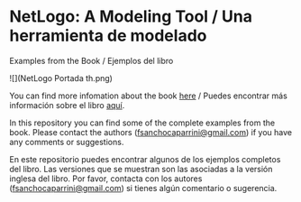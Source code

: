 # NetLogo: A Modeling Tool / Una herramienta de modelado

Examples from the Book / Ejemplos del libro

![](NetLogo Portada th.png)

You can find more infomation about the book [here](https://payhip.com/b/VhKb) / Puedes encontrar más información sobre el libro [aquí](https://payhip.com/b/VhKb).

In this repository you can find some of the complete examples from the book. Please contact the authors (fsanchocaparrini@gmail.com) if you have any comments or suggestions.

En este repositorio puedes encontrar algunos de los ejemplos completos del libro. Las versiones que se muestran son las asociadas a la versión inglesa del libro. Por favor, contacta con los autores (fsanchocaparrini@gmail.com) si tienes algún comentario o sugerencia.
